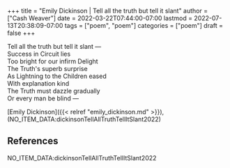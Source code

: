 +++
title = "Emily Dickinson | Tell all the truth but tell it slant"
author = ["Cash Weaver"]
date = 2022-03-22T07:44:00-07:00
lastmod = 2022-07-13T20:38:09-07:00
tags = ["poem", "poem"]
categories = ["poem"]
draft = false
+++

<p class="verse">

Tell all the truth but tell it slant —<br />
Success in Circuit lies<br />
Too bright for our infirm Delight<br />
The Truth's superb surprise<br />
As Lightning to the Children eased<br />
With explanation kind<br />
The Truth must dazzle gradually<br />
Or every man be blind —<br />

</p>

[Emily Dickinson]({{< relref "emily_dickinson.md" >}}), (NO_ITEM_DATA:dickinsonTellAllTruthTellItSlant2022)

## References

<style>.csl-entry{text-indent: -1.5em; margin-left: 1.5em;}</style><div class="csl-bib-body">
  <div class="csl-entry">NO_ITEM_DATA:dickinsonTellAllTruthTellItSlant2022</div>
</div>
